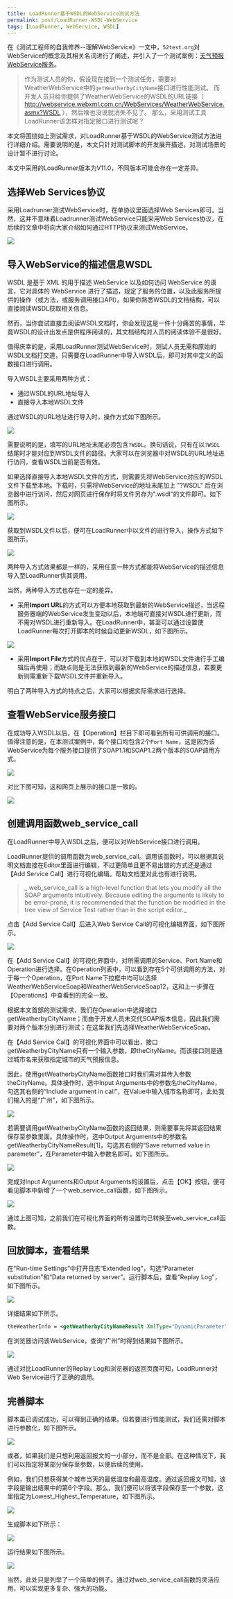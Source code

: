```yaml
---
title: LoadRunner基于WSDL的WebService测试方法
permalink: post/LoadRunner-WSDL-WebService
tags: [LoadRunner, WebService, WSDL]
---
```



在《测试工程师的自我修养--理解WebService》一文中，`52test.org`对WebService的概念及其相关名词进行了阐述，并引入了一个测试案例：[天气预报WebService服务](
http://webservice.webxml.com.cn/WebServices/WeatherWebService.asmx)。

> 作为测试人员的你，假设现在接到一个测试任务，需要对WeatherWebService中的`getWeatherbyCityName`接口进行性能测试。
> 而开发人员只给你提供了WeatherWebService的WSDL的URL链接（ http://webservice.webxml.com.cn/WebServices/WeatherWebService.asmx?WSDL  ），然后啥也没说就消失不见了。
> 那么，采用测试工具LoadRunner该怎样对指定接口进行测试呢？

本文将围绕如上测试需求，对LoadRunner基于WSDL的WebService测试方法进行详细介绍。需要说明的是，本文只针对测试脚本的开发展开描述，对测试场景的设计暂不进行讨论。

本文中采用的LoadRunner版本为V11.0，不同版本可能会存在一定差异。

## 选择Web Services协议

采用Loadrunner测试WebService时，在单协议里面选择Web Services即可。当然，这并不意味着Loadrunner测试WebService只能采用Web Services协议，在后续的文章中将向大家介绍如何通过HTTP协议来测试WebService。

![](/images/130802_01.png)

## 导入WebService的描述信息WSDL

WSDL 是基于 XML 的用于描述 WebService 以及如何访问 WebService 的语言，它对具体的 WebService 进行了描述，规定了服务的位置，以及此服务所提供的操作（或方法，或服务调用接口API）。如果你熟悉WSDL的文档结构，可以直接阅读WSDL获取相关信息。

然而，当你尝试直接去阅读WSDL文档时，你会发现这是一件十分痛苦的事情，毕竟WSDL的设计出发点是供程序阅读的，其文档结构对人员的阅读体验不是很好。

值得庆幸的是，采用LoadRunner测试WebService时，测试人员无需和原始的WSDL文档打交道，只需要在LoadRunner中导入WSDL后，即可对其中定义的函数接口进行调用。

导入WSDL主要采用两种方式：

- 通过WSDL的URL地址导入
- 直接导入本地WSDL文件

通过WSDL的URL地址进行导入时，操作方式如下图所示。

![](/images/130802_02.png)

需要说明的是，填写的URL地址末尾必须包含`?WSDL`。换句话说，只有在以`?WSDL`结尾时才能对应到WSDL文件的路径。大家可以在浏览器中对WSDL的URL地址进行访问，查看WSDL当前是否有效。

如果选择直接导入本地WSDL文件的方式，则需要先将WebService对应的WSDL文件下载至本地。下载时，只需将WebService的地址末尾加上 "?WSDL" 后在浏览器中进行访问，然后对网页进行保存时将文件另存为".wsdl"的文件即可。如下图所示。

![](/images/130802_03.png)

获取到WSDL文件以后，便可在LoadRunner中以文件的进行导入，操作方式如下图所示。

![](/images/130802_04.png)

两种导入方式效果都是一样的，采用任意一种方式都能将WebService的描述信息导入至LoadRunner供其调用。

当然，两种导入方式也存在一定的差异。

- 采用**Import URL**的方式可以方便本地获取到最新的WebService描述，当远程服务器端的WebService发生变动以后，本地端可直接对WSDL进行更新，而不需对WSDL进行重新导入。在LoadRunner中，甚至可以通过设置使LoadRunner每次打开脚本的时候自动更新WSDL，如下图所示。

![](/images/130802_05.png)

- 采用**Import File**方式的优点在于，可以对下载到本地的WSDL文件进行手工编辑后再使用；而缺点则是无法获取到最新的WebService的描述信息，若要更新则需重新下载WSDL文件并重新导入。

明白了两种导入方式的特点之后，大家可以根据实际需求进行选择。

## 查看WebService服务接口

在成功导入WSDL以后，在【Operation】栏目下即可看到所有可供调用的接口。值得注意的是，在本测试案例中，每个接口均包含2个`Port Name`，这是因为该WebService为每个服务接口提供了SOAP1.1和SOAP1.2两个版本的SOAP调用方式。

![](/images/130802_06.png)

对比下图可知，这和网页上展示的接口是一致的。

![](/images/130802_07.png)

## 创建调用函数web_service_call

在LoadRunner中导入WSDL之后，便可以对WebService接口进行调用。

LoadRunner提供的调用函数为web_service_call。调用该函数时，可以根据其说明文档直接在Editor里面进行编辑，不过更简单且更不易出错的方式还是通过【Add Service Call】进行可视化编辑。帮助文档里对此也有进行说明。

>_ web_service_call is a high-level function that lets you modify all the SOAP arguments intuitively. Because editing the arguments is likely to be error-prone, it is recommended that the function be modified in the tree view of Service Test rather than in the script editor._

点击【Add Service Call】后进入Web Service Call的可视化编辑界面，如下图所示。

![](/images/130802_08.png)

在【Add Service Call】的可视化界面中，对所需调用的Service、Port Name和Operation进行选择。在Operation列表中，可以看到存在5个可供调用的方法，对于每一个Operation，在Port Name下拉框中均可以选择WeatherWebServiceSoap和WeatherWebServiceSoap12，这和上一步骤在【Operations】中查看到的完全一致。

根据本文首部的测试需求，我们在Operation中选择接口getWeatherbyCityName；而由于开发人员未交代SOAP版本信息，因此我们需要对两个版本分别进行测试；在这里我们先选择WeatherWebServiceSoap。

在【Add Service Call】的可视化界面中可以看出，接口getWeatherbyCityName只有一个输入参数，即theCityName。而该接口则是通过城市名来获取指定城市的天气预报信息。

因此，使用getWeatherbyCityName函数接口时我们需对其传入参数theCityName。具体操作时，选中Input Arguments中的参数名theCityName，勾选其右侧的“Include argument in call”，在Value中输入城市名称即可，此处我们输入的是“广州”，如下图所示。

![](/images/130802_09.png)

若需要调用getWeatherbyCityName函数的返回结果，则需要事先将其返回结果保存至参数里面。具体操作时，选中Output Arguments中的参数名getWeatherbyCityNameResult[1]，勾选其右侧的“Save returned value in parameter”，在Parameter中输入参数名即可。如下图所示。

![](/images/130802_10.png)

完成对Input Arguments和Output Arguments的设置后，点击【OK】按钮，便可看见脚本中新增了一个web_service_call函数，如下图所示。

![](/images/130802_11.png)

通过上图可知，之前我们在可视化界面的所有设置均已转换至web_service_call函数。

## 回放脚本，查看结果
在“Run-time Settings”中打开日志“Extended log”，勾选“Parameter substitution”和“Data  returned by server”。运行脚本后，查看“Replay Log”，如下图所示。

![](/images/130802_12.png)

详细结果如下所示。

```xml
theWeatherInfo = <getWeatherbyCityNameResult XmlType="DynamicParameter"><string>广东</string><string>广州</string><string>59287</string><string>59287.jpg</string><string>2013-8-2 21:50:12</string><string>24℃/30℃</string><string>8月3日 大雨转中雨</string><string>无持续风向微风</string><string>9.gif</string><string>8.gif</string><string>今日天气实况：气温：26℃；风向/风力：东风 2级；湿度：96%；空气质量：优；紫外线强度：弱</string><string>穿衣指数：热，适合穿T恤、短薄外套等夏季服装。\n过敏指数：极不易发，无需担心过敏，可放心外出，享受生活。\n运动指数：较不宜，有较强降水，请在室内进行休闲运动。\n洗车指数：不宜，今天有雨，雨水和泥水会弄脏爱车。\n晾晒指数：不宜，有较强降水会淋湿衣物，不适宜晾晒。\n旅游指数：较不宜，有强降雨，建议您最好还是在室内活动。\n路况指数：湿滑，路面湿滑，车辆易打滑，减慢车速。\n舒适度指数：较不舒适，白天有雨，气温较高，闷热。\n空气污染指数：优，气象条件非常有利于空气污染物扩散。\n紫外线指数：弱，辐射较弱，涂擦SPF12-15、PA+护肤品。</string><string>25℃/32℃</string><string>8月4日 阵雨转晴</string><string>无持续风向微风</string><string>3.gif</string><string>0.gif</string><string>25℃/34℃</string><string>8月5日 晴</string><string>无持续风向微风</string><string>0.gif</string><string>0.gif</string><string>广州是广东省的省会,是中国南方最大的海滨城市，广州位于东经113。17`，北纬23。8`，地处中国大陆南部，广东省南部，珠江三角洲北缘。广州临南海，邻近香港特别行政区，是中国通往世界的南大门，广州属丘陵地带。中国的第三大河----珠江从广州市中心穿流而过。广州是一座历史文化名城。相传在远古时候，曾有五位仙人，身穿五色彩服、骑着嘴衔稻穗的五色仙羊降临此地，把稻穗赠给百姓，祝愿这里永无饥荒。从此，广州便有“羊城”、“穗城”的美称，“五羊”也成为广州的象征。广州既是中国也是世界名城，又是一座古城，因历史上有五羊仙子降临献稻穗的故事，广州又称为“羊城”和“穗城”，简称“穗”；广州一年四季如春、繁花似锦，除夕迎春花市闻名海内外，故又有“花城”的美誉。广州地处低纬,属南亚热带季风气候区。地表接受太阳辐射量较多，同时受季风的影响,夏季海洋暖气流形成高温、高湿、多雨的气候；冬季北方大陆冷风形成低温、干燥、少雨的气候。年平均气温为21.4-21.9度，年降雨量平均为1623.6-1899.8mm，北部多于南部。1982年，广州被国务院选定为全国首批历史文化名城之一，是我国重点旅游城市。1999年1月，广州被评为优秀旅游城市。景观：白云山、莲花山、南海神庙、佛山祖庙、广州动物园等。</string></getWeatherbyCityNameResult>
```

在浏览器访问该WebService，查询“广州”时得到结果如下图所示。

![](/images/130802_13.png)

通过对比LoadRunner的Replay Log和浏览器的返回页面可知，LoadRunner对Web Service进行了正确的调用。

## 完善脚本

脚本虽已调试成功，可以得到正确的结果。但若要进行性能测试，我们还需对脚本进行参数化，如下图所示。

![](/images/130802_14.png)

或者，如果我们是只想利用返回报文的一小部分，而不是全部。在这种情况下，我们可以指定将某部分保存至参数，以便后续的使用。

例如，我们只想获得某个城市当天的最低温度和最高温度。通过返回报文可知，该字段是输出结果中的第6个字段。那么，我们便可以将该字段保存至一个参数，这里指定为Lowest_Highest_Temperature，如下图所示。

![](/images/130802_15.png)

生成脚本如下所示：

![](/images/130802_16.png)

运行结果如下图所示。

![](/images/130802_17.png)

当然，此处只是列举了一个简单的例子。通过对web_service_call函数的灵活应用，可以实现更多复杂、强大的功能。
